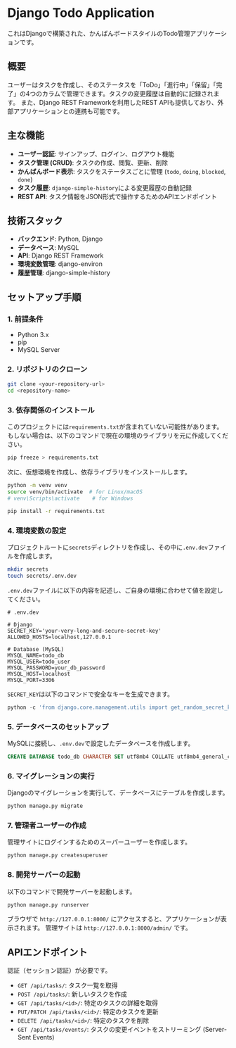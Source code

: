 # Django Todo Application

これはDjangoで構築された、かんばんボードスタイルのTodo管理アプリケーションです。

## 概要

ユーザーはタスクを作成し、そのステータスを「ToDo」「進行中」「保留」「完了」の4つのカラムで管理できます。タスクの変更履歴は自動的に記録されます。
また、Django REST Frameworkを利用したREST APIも提供しており、外部アプリケーションとの連携も可能です。

## 主な機能

-   **ユーザー認証**: サインアップ、ログイン、ログアウト機能
-   **タスク管理 (CRUD)**: タスクの作成、閲覧、更新、削除
-   **かんばんボード表示**: タスクをステータスごとに管理 (`todo`, `doing`, `blocked`, `done`)
-   **タスク履歴**: `django-simple-history`による変更履歴の自動記録
-   **REST API**: タスク情報をJSON形式で操作するためのAPIエンドポイント

## 技術スタック

-   **バックエンド**: Python, Django
-   **データベース**: MySQL
-   **API**: Django REST Framework
-   **環境変数管理**: django-environ
-   **履歴管理**: django-simple-history

## セットアップ手順

### 1. 前提条件

-   Python 3.x
-   pip
-   MySQL Server

### 2. リポジトリのクローン

```bash
git clone <your-repository-url>
cd <repository-name>
```

### 3. 依存関係のインストール

このプロジェクトには`requirements.txt`が含まれていない可能性があります。もしない場合は、以下のコマンドで現在の環境のライブラリを元に作成してください。

```bash
pip freeze > requirements.txt
```

次に、仮想環境を作成し、依存ライブラリをインストールします。

```bash
python -m venv venv
source venv/bin/activate  # for Linux/macOS
# venv\Scripts\activate    # for Windows

pip install -r requirements.txt
```

### 4. 環境変数の設定

プロジェクトルートに`secrets`ディレクトリを作成し、その中に`.env.dev`ファイルを作成します。

```bash
mkdir secrets
touch secrets/.env.dev
```

`.env.dev`ファイルに以下の内容を記述し、ご自身の環境に合わせて値を設定してください。

```dotenv
# .env.dev

# Django
SECRET_KEY='your-very-long-and-secure-secret-key'
ALLOWED_HOSTS=localhost,127.0.0.1

# Database (MySQL)
MYSQL_NAME=todo_db
MYSQL_USER=todo_user
MYSQL_PASSWORD=your_db_password
MYSQL_HOST=localhost
MYSQL_PORT=3306
```

`SECRET_KEY`は以下のコマンドで安全なキーを生成できます。

```python
python -c 'from django.core.management.utils import get_random_secret_key; print(get_random_secret_key())'
```

### 5. データベースのセットアップ

MySQLに接続し、`.env.dev`で設定したデータベースを作成します。

```sql
CREATE DATABASE todo_db CHARACTER SET utf8mb4 COLLATE utf8mb4_general_ci;
```

### 6. マイグレーションの実行

Djangoのマイグレーションを実行して、データベースにテーブルを作成します。

```bash
python manage.py migrate
```

### 7. 管理者ユーザーの作成

管理サイトにログインするためのスーパーユーザーを作成します。

```bash
python manage.py createsuperuser
```

### 8. 開発サーバーの起動

以下のコマンドで開発サーバーを起動します。

```bash
python manage.py runserver
```

ブラウザで `http://127.0.0.1:8000/` にアクセスすると、アプリケーションが表示されます。
管理サイトは `http://127.0.0.1:8000/admin/` です。

## APIエンドポイント

認証（セッション認証）が必要です。

-   `GET /api/tasks/`: タスク一覧を取得
-   `POST /api/tasks/`: 新しいタスクを作成
-   `GET /api/tasks/<id>/`: 特定のタスクの詳細を取得
-   `PUT/PATCH /api/tasks/<id>/`: 特定のタスクを更新
-   `DELETE /api/tasks/<id>/`: 特定のタスクを削除
-   `GET /api/tasks/events/`: タスクの変更イベントをストリーミング (Server-Sent Events)